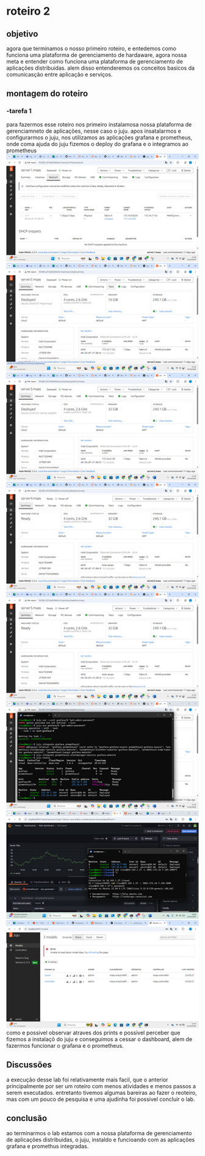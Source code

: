 # roteiro 2
## objetivo 
agora que terminamos o nosso primeiro roteiro, e entedemos como funciona uma plataforma de gerenciamento de hardaware, agora nossa meta e entender como funciona uma plataforma de gerenciamento de aplicações distribuidas. alem disso entenderemos os conceitos basicos da comunicasção entre aplicação e serviços.

## montagem do roteiro
### -tarefa 1
para fazermos esse roteiro nos primeiro instalamosa nossa plataforma de gerenciamneto de aplicações, nesse caso o juju. apos insatalarmos e configurarmos o juju, nos utilizamos as aplicações grafana e prometheus, onde coma ajuda do juju fizemos o deploy do grafana e o integramos ao prometheus
![](img/rot2tarefa1print1.png)
![](img/rot2tarefa1print2.png)
![](img/rot2tarefa1print3.png)
![](img/rot2tarefa1print4.png)
![](img/rot2tarefa1print5.png)
![](img/rot2tarefa1print6.png)
![](img/rot2tarefa1print7.png)
![](img/rot2tarefa1print8.png)
como e possivel observar atraves dos prints  e possivel perceber que fizemos a instalaçõ do juju e conseguimos a cessar o dashboard, alem de fazermos funcionar o grafana e o prometheus.

## Discussões 
a execução desse lab foi relativamente mais facil, que o anterior principalmente por ser um roteiro com menos atividades e menos passos a serem executados. entretanto tivemos algumas bareiras ao fazer o reoteiro, mas  com um pouco de pesquisa e uma ajudinha foi possivel concluir o lab. 

## conclusão
ao terminarmos o lab estamos com a nossa plataforma de gerenciamento de aplicações distribuidas, o juju, instaldo e funcioando com as aplicações grafana e promethus integradas.
